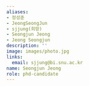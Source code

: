 ```yaml
---
aliases:
- 정성준
- JeongSeongJun
- sjjung(희망)
- Seongjun Jeong
- Jeong Seongjun
description: ''
image: images/photo.jpg
links:
  email: sjjung@bi.snu.ac.kr
name: Seongjun Jeong
role: phd-candidate
---
```

